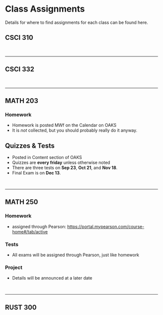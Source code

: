 # Class Assignments

Details for where to find assignments for each class can be found here.

## CSCI 310

<br/>

----

## CSCI 332

<br/>

---

## MATH 203

### Homework
- Homework is posted MWf on the Calendar on OAKS
- It is *not* collected, but you should probably really do it anyway.

## Quizzes & Tests
- Posted in Content section of OAKS
- Quizzes are **every friday** unless otherwise noted
- There are three tests on **Sep 23**, **Oct 21**, and **Nov 18**.
- Final Exam is on **Dec 13**.

<br/>

---

## MATH 250

### Homework
- assigned through Pearson: https://portal.mypearson.com/course-home#/tab/active

### Tests
- All exams will be assigned through Pearson, just like homework

### Project
- Details will be announced at a later date


<br/>

---

## RUST 300